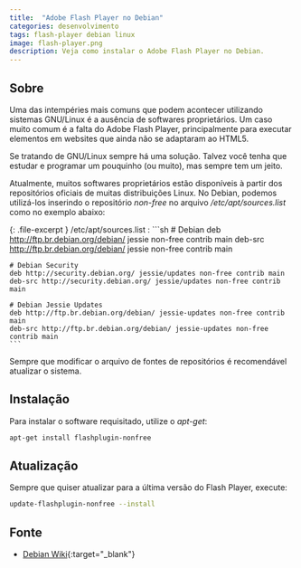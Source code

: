 ```yaml
---
title:  "Adobe Flash Player no Debian"
categories: desenvolvimento
tags: flash-player debian linux
image: flash-player.png
description: Veja como instalar o Adobe Flash Player no Debian.
---
```


## Sobre

Uma das intempéries mais comuns que podem acontecer utilizando sistemas GNU/Linux é a ausência de softwares proprietários. Um caso muito comum é a falta do Adobe Flash Player, principalmente para executar elementos em websites que ainda não se adaptaram ao HTML5.

Se tratando de GNU/Linux sempre há uma solução. Talvez você tenha que estudar e programar um pouquinho (ou muito), mas sempre tem um jeito.

Atualmente, muitos softwares proprietários estão disponíveis à partir dos repositórios oficiais de muitas distribuições Linux. No Debian, podemos utilizá-los inserindo o repositório _non-free_ no arquivo _/etc/apt/sources.list_ como no exemplo abaixo:

{: .file-excerpt }
/etc/apt/sources.list
:	```sh
	# Debian
	deb http://ftp.br.debian.org/debian/ jessie non-free contrib main
	deb-src http://ftp.br.debian.org/debian/ jessie non-free contrib main

	# Debian Security
	deb http://security.debian.org/ jessie/updates non-free contrib main
	deb-src http://security.debian.org/ jessie/updates non-free contrib main

	# Debian Jessie Updates
	deb http://ftp.br.debian.org/debian/ jessie-updates non-free contrib main
	deb-src http://ftp.br.debian.org/debian/ jessie-updates non-free contrib main
	```

Sempre que modificar o arquivo de fontes de repositórios é recomendável atualizar o sistema.

## Instalação

Para instalar o software requisitado, utilize o _apt-get_:

```sh
apt-get install flashplugin-nonfree
```

## Atualização

Sempre que quiser atualizar para a última versão do Flash Player, execute:

```sh
update-flashplugin-nonfree --install
```

## Fonte

- [Debian Wiki](https://wiki.debian.org/FlashPlayer){:target="_blank"}
